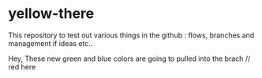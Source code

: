 # yellow-there
This repository to test out various things in the github : flows, branches and management if ideas etc..

Hey, These new green and blue colors are going to pulled into the brach // red here

